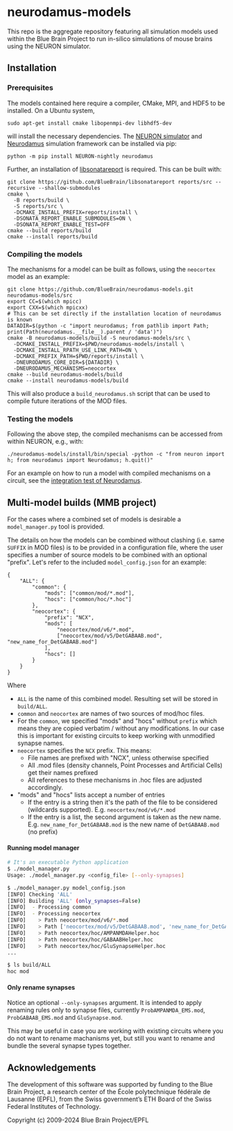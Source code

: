 # neurodamus-models

This repo is the aggregate repository featuring all simulation models used within the Blue
Brain Project to run in-silico simulations of mouse brains using the NEURON simulator.

## Installation

### Prerequisites

The models contained here require a compiler, CMake, MPI, and HDF5 to be installed.  On a
Ubuntu system,
```console
sudo apt-get install cmake libopenmpi-dev libhdf5-dev
```
will install the necessary dependencies.  The [NEURON
simulator](https://github.com/neuronsimulator/nrn) and
[Neurodamus](https://github.com/BlueBrain/neurodamus) simulation framework can be
installed via pip:
```console
python -m pip install NEURON-nightly neurodamus
````

Further, an installation of
[libsonatareport](https://github.com/BlueBrain/libsonatareport) is required.  This can be
built with:
```console
git clone https://github.com/BlueBrain/libsonatareport reports/src --recursive --shallow-submodules
cmake \
  -B reports/build \
  -S reports/src \
  -DCMAKE_INSTALL_PREFIX=reports/install \
  -DSONATA_REPORT_ENABLE_SUBMODULES=ON \
  -DSONATA_REPORT_ENABLE_TEST=OFF
cmake --build reports/build
cmake --install reports/build
```

### Compiling the models

The mechanisms for a model can be built as follows, using the `neocortex` model as an
example:
```console
git clone https://github.com/BlueBrain/neurodamus-models.git neurodamus-models/src
export CC=$(which mpicc)
export CXX=$(which mpicxx)
# This can be set directly if the installation location of neurodamus is known
DATADIR=$(python -c "import neurodamus; from pathlib import Path; print(Path(neurodamus.__file__).parent / 'data')")
cmake -B neurodamus-models/build -S neurodamus-models/src \
  -DCMAKE_INSTALL_PREFIX=$PWD/neurodamus-models/install \
  -DCMAKE_INSTALL_RPATH_USE_LINK_PATH=ON \
  -DCMAKE_PREFIX_PATH=$PWD/reports/install \
  -DNEURODAMUS_CORE_DIR=${DATADIR} \
  -DNEURODAMUS_MECHANISMS=neocortex
cmake --build neurodamus-models/build
cmake --install neurodamus-models/build
```
This will also produce a `build_neurodamus.sh` script that can be used to compile future
iterations of the MOD files.

### Testing the models

Following the above step, the compiled mechanisms can be accessed from within NEURON,
e.g., with:
```console
./neurodamus-models/install/bin/special -python -c "from neuron import h; from neurodamus import Neurodamus; h.quit()"
```

For an example on how to run a model with compiled mechanisms on a circuit, see the
[integration test of
Neurodamus](https://github.com/BlueBrain/neurodamus/blob/main/.github/workflows/simulation_test.yml).

## Multi-model builds (MMB project)

For the cases where a combined set of models is desirable a `model_manager.py` tool is provided.

The details on how the models can be combined without clashing (i.e. same `SUFFIX` in MOD files) is to be provided in a configuration
file, where the user specifies a number of source models to be combined with an optional "prefix". Let's refer to the included `model_config.json` for an example:
```
{
    "ALL": {
        "common": {
            "mods": ["common/mod/*.mod"],
            "hocs": ["common/hoc/*.hoc"]
        },
        "neocortex": {
            "prefix": "NCX",
            "mods": [
                "neocortex/mod/v6/*.mod",
                ["neocortex/mod/v5/DetGABAAB.mod", "new_name_for_DetGABAAB.mod"]
            ],
            "hocs": []
        }
    }
}
```

Where
 - `ALL` is the name of this combined model. Resulting set will be stored in `build/ALL`.
 - `common` and `neocortex` are names of two sources of mod/hoc files.
 - For the `common`, we specified "mods" and "hocs" without `prefix` which means they are copied verbatim / without any modifications.
   In our case this is important for existing circuits to keep working with unmodified synapse names.
 - `neocortex` specifies the `NCX` prefix. This means:
    - File names are prefixed with "NCX", unless otherwise specified
    - All .mod files (density channels, Point Processes and Artificial Cells) get their names prefixed
    - All references to these mechanisms in .hoc files are adjusted accordingly.
 - "mods" and "hocs" lists accept a number of entries
    - If the entry is a string then it's the path of the file to be considered (wildcards supported). E.g. `neocortex/mod/v6/*.mod`
    - If the entry is a list, the second argument is taken as the new name.
      E.g. `new_name_for_DetGABAAB.mod` is the new name of `DetGABAAB.mod` (no prefix)

#### Running model manager

```sh
# It's an executable Python application
$ ./model_manager.py
Usage: ./model_manager.py <config_file> [--only-synapses]

$ ./model_manager.py model_config.json
[INFO] Checking 'ALL'
[INFO] Building 'ALL' (only_synapses=False)
[INFO]  - Processing common
[INFO]  - Processing neocortex
[INFO]    > Path neocortex/mod/v6/*.mod
[INFO]    > Path ['neocortex/mod/v5/DetGABAAB.mod', 'new_name_for_DetGABAAB.mod']
[INFO]    > Path neocortex/hoc/AMPANMDAHelper.hoc
[INFO]    > Path neocortex/hoc/GABAABHelper.hoc
[INFO]    > Path neocortex/hoc/GluSynapseHelper.hoc
...

$ ls build/ALL
hoc mod

```

#### Only rename synapses
Notice an optional `--only-synapses` argument. It is intended to apply renaming rules only to synapse files, currently `ProbAMPANMDA_EMS.mod`, `ProbGABAAB_EMS.mod` and `GluSynapse.mod`.

This may be useful in case you are working with existing circuits where you do not want to rename machanisms yet, but still you want to rename and bundle the several synapse types together.

## Acknowledgements

The development of this software was supported by funding to the Blue Brain Project, a
research center of the École polytechnique fédérale de Lausanne (EPFL), from the Swiss
government’s ETH Board of the Swiss Federal Institutes of Technology.

Copyright (c) 2009-2024 Blue Brain Project/EPFL
